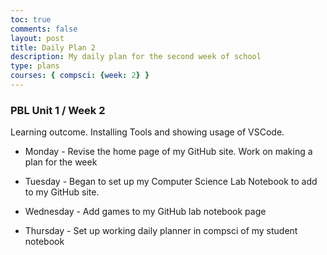 ```yaml
---
toc: true
comments: false
layout: post
title: Daily Plan 2 
description: My daily plan for the second week of school
type: plans
courses: { compsci: {week: 2} }
---
```


### PBL Unit 1 / Week 2
Learning outcome.  Installing Tools and showing usage of VSCode.
- Monday - Revise the home page of my GitHub site. Work on making a plan for the week

- Tuesday - Began to set up my Computer Science Lab Notebook to add to my GitHub site.

- Wednesday - Add games to my GitHub lab notebook page

- Thursday - Set up working daily planner in compsci of my student notebook


